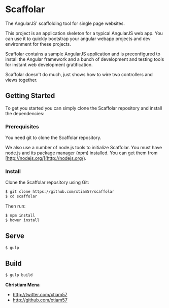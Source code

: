 Scaffolar
=========

The AngularJS' scaffolding tool for single page websites.

This project is an application skeleton for a typical AngularJS web app. You can use it to quickly bootstrap your angular webapp projects and dev environment for these projects.

Scaffolar contains a sample AngularJS application and is preconfigured to install the Angular framework and a bunch of development and testing tools for instant web development gratification.

Scaffolar doesn't do much, just shows how to wire two controllers and views together.

## Getting Started

To get you started you can simply clone the Scaffolar repository and install the dependencies:

### Prerequisites

You need git to clone the Scaffolar repository.

We also use a number of node.js tools to initialize Scaffolar. You must have node.js and
its package manager (npm) installed.  You can get them from [http://nodejs.org/](http://nodejs.org/).

### Install

Clone the Scaffolar repository using Git:

```sh
$ git clone https://github.com/xtiam57/scaffolar
$ cd scaffolar
```
Then run:

```sh
$ npm install
$ bower install
```

## Serve

```sh
$ gulp
```

## Build

```sh
$ gulp build
```

**Christiam Mena**

- <http://twitter.com/xtiam57>
- <http://github.com/xtiam57>
